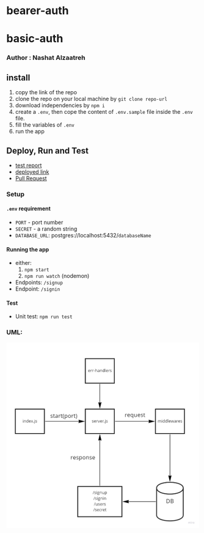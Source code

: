 # bearer-auth

# basic-auth

### Author : Nashat Alzaatreh

## install

1. copy the link of the repo
1. clone the repo on your local machine by `git clone repo-url`
1. download independencies by `npm i`
1. create a `.env`, then cope the content of `.env.sample` file inside the `.env` file.
1. fill the variables of `.env`
1. run the app

## Deploy, Run and Test

- [test report]()
- [deployed link]()
- [Pull Request]()

### Setup

#### `.env` requirement

- `PORT` - port number
- `SECRET` - a random string
- `DATABASE_URL`: postgres://localhost:5432/`databaseName`


#### Running the app

- either:
  1. `npm start`
  1. `npm run watch` (nodemon)
- Endpoints: `/signup`
- Endpoint: `/signin`

#### Test

- Unit test: `npm run test`

### UML:

![uml](./bearer-auth.jpg)
